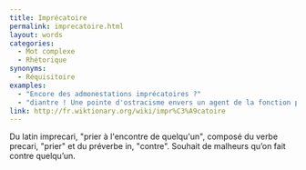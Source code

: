 ```yaml
---
title: Imprécatoire
permalink: imprecatoire.html
layout: words
categories:
  - Mot complexe
  - Rhétorique
synonyms:
  - Réquisitoire
examples:
  - "Encore des admonestations imprécatoires ?"
  - "diantre ! Une pointe d'ostracisme envers un agent de la fonction publique hors de l'exercice de ses fonctions ? Cela risque de ne pas vous coûter grand-chose, si ce n'est quelque anathème imprécatoire ab imo pectore !"
link: http://fr.wiktionary.org/wiki/impr%C3%A9catoire
---
```


Du latin imprecari, &quot;prier à l'encontre de quelqu'un&quot;, composé du verbe precari, &quot;prier&quot; et du préverbe in, &quot;contre&quot;. Souhait de malheurs qu’on fait contre quelqu’un. 

